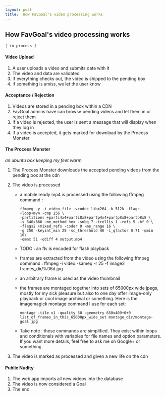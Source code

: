 ```yaml
---
layout: post
title:  How FavGoal's video processing works
---
```



## How FavGoal's video processing works
` [ in process ] `



#### Video Upload
1. A user uploads a video and submits data with it
2. The video and data are validated
3. If everything checks out, the video is shipped to the pending box
4. If something is amiss, we let the user know



#### Acceptance / Rejection
1. Videos are stored in a pending box within a CDN
2. FavGoal admins have can browse pending videos and let them in or reject them
3. If a video is rejected, the user is sent a message that will display when they log in
4. If a video is accepted, it gets marked for download by the Process Monster



#### The Process Monster
*an ubuntu box keeping my feet warm*

1. The Process Monster downloads the accepted pending videos from the pending box at the cdn
2. The video is processed
	+ a mobile ready mp4 is processed using the following ffmpeg command :
	          
	      ffmpeg -y -i video_file -vcodec libx264 -b 512k -flags +loop+mv4 -cmp 256 \
          -partitions +parti4x4+parti8x8+partp4x4+partp8x8+partb8x8 \
          -s 640x360 -me_method hex -subq 7 -trellis 1 -refs 5 -bf 0 \
          -flags2 +mixed_refs -coder 0 -me_range 16 \
          -g 250 -keyint_min 25 -sc_threshold 40 -i_qfactor 0.71 -qmin 10\
          -qmax 51 -qdiff 4 output.mp4

    + TODO : an flv is encoded for flash playback
    + frames are extracted from the video using the following ffmpeg command :
          ffmpeg -i video -sameq -r 25 -f image2 frames_dir/%06d.jpg
    + an arbitrary frame is used as the video thumbnail
    + the frames are montaged together into sets of 65000px wide jpegs, mostly for my sick pleasure but also to one day offer image-only playback or cool image archival or something. Here is the imagemagick montage command I use for each set:

          montage -tile x1 -quality 50 -geometry 650x400+0+0 list_of_frames_in_this_65000px_wide_set montage_dir/montage-goal.jpg

    + Take note : these commands are simplified. They exist within loops and conditionals with variables for file names and option parameters. If you want more details, feel free to ask me on Google+ or something. 

         
        
3. The video is marked as processed and given a new life on the cdn



#### Public Nudity
1. The web app imports all new videos into the database
2. The video is now considered a Goal
3. The end








